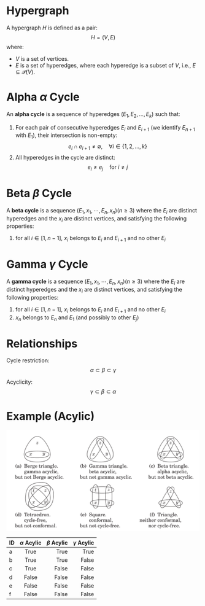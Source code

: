 # Hypergraph
A hypergraph $H$ is defined as a pair:
$$H = (V, E)$$
where:
- $V$ is a set of vertices.
- $E$ is a set of hyperedges, where each hyperedge is a subset of $V$, i.e., $E \subseteq \mathcal{P}(V)$.

# Alpha $\alpha$ Cycle
An **alpha cycle** is a sequence of hyperedges $(E_1, E_2, \ldots, E_k)$ such that:
1. For each pair of consecutive hyperedges $E_i$ and $E_{i+1}$ (we identify $E_{n+1}$ with $E_1$), their intersection is non-empty:
   $$e_i \cap e_{i+1} \neq \emptyset, \quad \forall i \in \{1, 2, \ldots, k\}$$
2. All hyperedges in the cycle are distinct:
   $$e_i \neq e_j \quad\text{for } i \neq j$$

# Beta $\beta$ Cycle
A **beta cycle** is a sequence $(E_1, x_1,\cdots, E_n, x_n) (n\geq 3)$ where the $E_i$ are distinct hyperedges and the $x_i$ are distinct vertices, and satisfying the following properties:
1. for all $i \in [1, n-1]$, $x_i$ belongs to $E_i$ and $E_{i+1}$ and no other $E_i$

# Gamma $\gamma$ Cycle
A **gamma cycle** is a sequence $(E_1, x_1,\cdots, E_n, x_n) (n\geq 3)$ where the $E_i$ are distinct hyperedges and the $x_i$ are distinct vertices, and satisfying the following properties:
1. for all $i \in [1, n-1]$, $x_i$ belongs to $E_i$ and $E_{i+1}$ and no other $E_i$
2. $x_n$ belongs to $E_n$ and $E_1$ (and possibly to other $E_j$)



# Relationships
Cycle restriction:
$$\alpha \subset \beta \subset \gamma$$

Acyclicity:
$$\gamma \subset \beta \subset \alpha$$

# Example (Acylic)
![example](./img/example.png)

| ID           | $\alpha$ Acylic| $\beta$ Acylic| $\gamma$ Acylic|
|:-------------|:--------------:|--------------:|---------------:|
| a            |      True      |      True     |      True      |
| b            |      True      |      True     |      False     |
| c            |      True      |      False    |      False     |
| d            |      False     |     False     |      False     |
| e            |      False     |     False     |      False     |
| f            |      False     |     False     |      False     |

